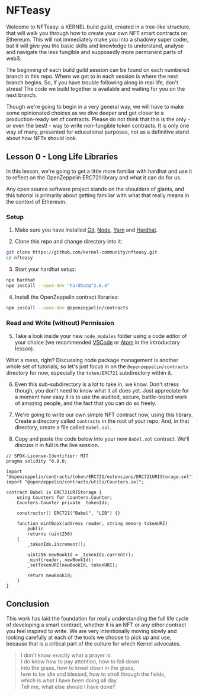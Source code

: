 # NFTeasy

Welcome to NFTeasy: a KERNEL build guild, created in a tree-like structure, that will walk you through how to create your own NFT smart contracts on Ethereum. This will not immediately make you into a shadowy super coder, but it will give you the basic skills and knowledge to understand, analyse and navigate the less fungible and supposedly more permanent parts of web3.

The beginning of each build guild session can be found on each numbered branch in this repo. Where we get to in each session is where the next branch begins. So, if you have trouble following along in real life, don't stress! The code we build together is available and waiting for you on the next branch.

Though we're going to begin in a very general way, we will have to make some opinionated choices as we dive deeper and get closer to a production-ready set of contracts. Please do not think that this is the only - or even the best! - way to write non-fungible token contracts. It is only one way of many, presented for educational purposes, not as a definitive stand about how NFTs should look.

## Lesson 0 - Long Life Libraries

In this lesson, we're going to get a little more familiar with hardhat and use it to reflect on the OpenZeppelin ERC721 library and what it can do for us.

Any open source software project stands on the shoulders of giants, and this tutorial is primarily about getting familiar with what that really means in the context of Ethereum.

### Setup

1. Make sure you have installed [Git](https://git-scm.com/downloads), [Node](https://nodejs.org/dist/latest-v12.x/), [Yarn](https://classic.yarnpkg.com/en/docs/install/#mac-stable) and [Hardhat](https://hardhat.org/getting-started/#installation).

2. Clone this repo and change directory into it:

```bash
git clone https://github.com/kernel-community/nfteasy.git
cd nfteasy
```

3. Start your hardhat setup:

```bash
npx hardhat
npm install --save-dev "hardhat@^2.6.4"
```

4. Install the OpenZeppelin contract libraries:

```bash
npm install --save-dev @openzeppelin/contracts
```

### Read and Write (without) Permission

5. Take a look inside your new `node_modules` folder using a code editor of your choice (we recommended [VSCode](https://code.visualstudio.com/download) or [Atom](https://atom.io/) in the introductory lesson).

What a mess, right? Discussing node package management is another whole set of tutorials, so let's just focus in on the `@openzeppelin/contracts` directory for now, especially the `token/ERC721` subdirectory within it.

6. Even this sub-subdirectory is a lot to take in, we know. Don't stress though, you don't need to know what it all does yet. Just appreciate for a moment how easy it is to use the audited, secure, battle-tested work of amazing people, and the fact that you can do so freely.

7. We're going to write our own simple NFT contract now, using this library. Create a directory called `contracts` in the root of your repo. And, in that directory, create a file called `Babel.sol`.

8. Copy and paste the code below into your new `Babel.sol` contract. We'll discuss it in full in the live session.

```solidity
// SPDX-License-Identifier: MIT
pragma solidity ^0.8.0;

import "@openzeppelin/contracts/token/ERC721/extensions/ERC721URIStorage.sol";
import "@openzeppelin/contracts/utils/Counters.sol";

contract Babel is ERC721URIStorage {
    using Counters for Counters.Counter;
    Counters.Counter private _tokenIds;

    constructor() ERC721("Babel", "LIB") {}

    function mintBook(address reader, string memory tokenURI)
        public
        returns (uint256)
    {
        _tokenIds.increment();

        uint256 newBookId = _tokenIds.current();
        _mint(reader, newBookId);
        _setTokenURI(newBookId, tokenURI);

        return newBookId;
    }
}
```

## Conclusion

This work has laid the foundation for really understanding the full life cycle of developing a smart contract, whether it is an NFT or any other contract you feel inspired to write. We are very intentionally moving slowly and looking carefully at each of the tools we choose to pick up and use, because that is a critical part of the culture for which Kernel advocates.

> I don't know exactly what a prayer is.  
I do know how to pay attention, how to fall down  
into the grass, how to kneel down in the grass,  
how to be idle and blessed, how to stroll through the fields,  
which is what I have been doing all day.  
Tell me, what else should I have done?  